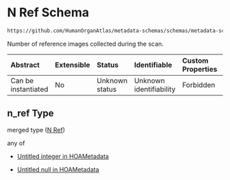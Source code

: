 # N Ref Schema

```txt
https://github.com/HumanOrganAtlas/metadata-schemas/schemas/metadata-schemas.json#/$defs/ScanMetadata/properties/n_ref
```

Number of reference images collected during the scan.

| Abstract            | Extensible | Status         | Identifiable            | Custom Properties | Additional Properties | Access Restrictions | Defined In                                                                   |
| :------------------ | :--------- | :------------- | :---------------------- | :---------------- | :-------------------- | :------------------ | :--------------------------------------------------------------------------- |
| Can be instantiated | No         | Unknown status | Unknown identifiability | Forbidden         | Allowed               | none                | [metadata-schema.json\*](../out/metadata-schema.json "open original schema") |

## n\_ref Type

merged type ([N Ref](metadata-schema-defs-scanmetadata-properties-n-ref.md))

any of

* [Untitled integer in HOAMetadata](metadata-schema-defs-scanmetadata-properties-n-ref-anyof-0.md "check type definition")

* [Untitled null in HOAMetadata](metadata-schema-defs-scanmetadata-properties-n-ref-anyof-1.md "check type definition")
